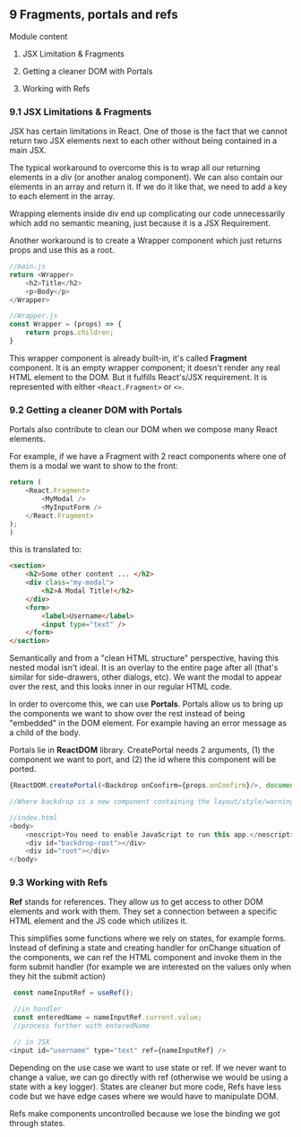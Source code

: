 ## 9 Fragments, portals and refs

Module content

1. JSX Limitation & Fragments

1. Getting a cleaner DOM with Portals

1. Working with Refs

### 9.1 JSX Limitations & Fragments

JSX has certain limitations in React. One of those is the fact that we cannot return two JSX elements next to each other without being contained in a main JSX.

The typical workaround to overcome this is to wrap all our returning elements in a *div* (or another analog component). We can also contain our elements in an array and return it. If we do it like that, we need to add a key to each element in the array.

Wrapping elements inside div end up complicating our code unnecessarily which add no semantic meaning, just because it is a JSX Requirement. 

Another workaround is to create a Wrapper component which just returns props and use this as a root.

```js
//main.js
return <Wrapper>
    <h2>Title</h2>
    <p>Body</p>
</Wrapper>

//Wrapper.js
const Wrapper = (props) => {
    return props.children;
}

```

This wrapper component is already built-in, it's called **Fragment** component. It is an empty wrapper component; it doesn't render any real HTML element to the DOM. But it fulfills React's/JSX requirement. It is represented with either ```<React.Fragment>``` or ```<>```.

### 9.2 Getting a cleaner DOM with Portals

Portals also contribute to clean our DOM when we compose many React elements.

For example, if we have a Fragment with 2 react components where one of them is a modal we want to show to the front:

```js
return (
    <React.Fragment>
        <MyModal />
        <MyInputForm />
    </React.Fragment>
);
)
```

this is translated to:

```html
<section>
    <h2>Some other content ... </h2>
    <div class="my-modal">
        <h2>A Modal Title!</h2>
    </div>
    <form>
        <label>Username</label>
        <input type="text" />
    </form>
</section>
```

Semantically and from a "clean HTML structure" perspective, having this nested modal isn't ideal. It is an overlay to the entire page after all (that's similar for side-drawers, other dialogs, etc). We want the modal to appear over the rest, and this looks inner in our regular HTML code.

In order to overcome this, we can use **Portals**. Portals allow us to bring up the components we want to show over the rest instead of being "embedded" in the DOM element. For example having an error message as a child of the body. 

Portals lie in **ReactDOM** library. CreatePortal needs 2 arguments, (1) the component we want to port, and (2) the id where this component will be ported.

```js
{ReactDOM.createPortal(<Backdrop onConfirm={props.onConfirm}/>, document.getElementById('backdrop-root'))}

//Where backdrop is a new component containing the layout/style/warning. backdrop-root is a new div we have created at the top of the main page

//index.html
<body>
    <noscript>You need to enable JavaScript to run this app.</noscript>
    <div id="backdrop-root"></div>
    <div id="root"></div>
</body>
```

### 9.3 Working with Refs

**Ref** stands for references. They allow us to get access to other DOM elements and work with them. They set a connection between a specific HTML element and the JS code which utilizes it.

This simplifies some functions where we rely on states, for example forms. Instead of defining a state and creating handler for onChange situation of the components, we can ref the HTML component and invoke them in the form submit handler (for example we are interested on the values only when they hit the submit action)

```js
 const nameInputRef = useRef();

 //in handler
 const enteredName = nameInputRef.current.value;
 //process further with enteredName

 // in JSX
<input id="username" type="text" ref={nameInputRef} />
```

Depending on the use case we want to use state or ref. If we never want to change a value, we can go directly with ref (otherwise we would be using a state with a key logger). States are cleaner but more code, Refs have less code but we have edge cases where we would have to manipulate DOM.

Refs make components uncontrolled because we lose the binding we got through states.
